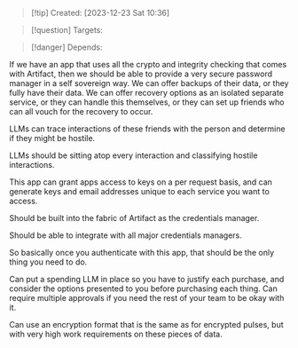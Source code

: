 
>[!tip] Created: [2023-12-23 Sat 10:36]

>[!question] Targets: 

>[!danger] Depends: 

If we have an app that uses all the crypto and integrity checking that comes with Artifact, then we should be able to provide a very secure password manager in a self sovereign way.  We can offer backups of their data, or they fully have their data.  We can offer recovery options as an isolated separate service, or they can handle this themselves, or they can set up friends who can all vouch for the recovery to occur.

LLMs can trace interactions of these friends with the person and determine if they might be hostile.

LLMs should be sitting atop every interaction and classifying hostile interactions.

This app can grant apps access to keys on a per request basis, and can generate keys and email addresses unique to each service you want to access.

Should be built into the fabric of Artifact as the credentials manager.

Should be able to integrate with all major credentials managers.

So basically once you authenticate with this app, that should be the only thing you need to do.

Can put a spending LLM in place so you have to justify each purchase, and consider the options presented to you before purchasing each thing.  Can require multiple approvals if you need the rest of your team to be okay with it.

Can use an encryption format that is the same as for encrypted pulses, but with very high work requirements on these pieces of data.